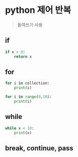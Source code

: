 # python 제어 반복

> 들여쓰기 사용

## if

```py
if x > 0:
    return x
```

## for

```py
for i in collection:
    print(i)

for i in range(0,10):
    print(i)
```

## while

```py
while x < 10:
    print(x)
```

## break, continue, pass
